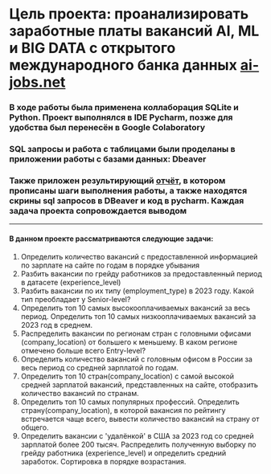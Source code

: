 # Цель проекта: проанализировать заработные платы вакансий AI, ML и BIG DATA с открытого международного банка данных [ai-jobs.net](https://ai-jobs.net/)
### В ходе работы была применена коллаборация SQLite и Python. Проект выполнялся в IDE Pycharm, позже для удобства был перенесён в Google Colaboratory
### SQL запросы и работа с таблицами были проделаны в приложении работы с базами данных: Dbeaver
### Также приложен результирующий [отчёт](https://github.com/sergigusev/Data_Science_studying/blob/main/SQL_analysis_data_slaries/SQL_report.pdf), в котором прописаны шаги выполнения работы, а также находятся скрины sql запросов в DBeaver и код в pycharm. Каждая задача проекта сопровождается выводом
___________________________________________________________________________________________________________________________

#### В данном проекте рассматриваются следующие задачи:
1) Определить количество вакансий с предоставленной информацией по
зарплате на сайте по годам в порядке убывания
2) Разбить вакансии по грейду работников за предоставленный период в
датасете (experience_level)
3) Разбить вакансии по их типу (employment_type) в 2023 году. Какой тип
преобладает у Senior-level?
4) Определить топ 10 самых высокооплачиваемых вакансий за весь период.
Определить топ 10 самых низкооплачиваемых вакансий за 2023 год в
среднем.
5) Распределить вакансии по регионам стран с головными офисами
(company_location) от большего к меньшему. В каком регионе отмечено
больше всего Entry-level?
6) Определить количество вакансий с головным офисом в России за весь
период со средней зарплатой по годам.
7) Определить топ 10 стран(company_location) с самой высокой средней
зарплатой вакансий, представленных на сайте, отобразить количество
вакансий по странам.
8) Определить топ 10 самых популярных профессий. Определить
страну(company_location), в которой вакансия по рейтингу встречается
чаще всего, вывести количество вакансий на страну от общего.
9) Определить вакансии с 'удалёнкой' в США за 2023 год со средней зарплатой
более 200 тысяч. Распределить полученную выборку по грейду работника
(experience_level) и определить средний заработок. Сортировка в порядке
возрастания.
